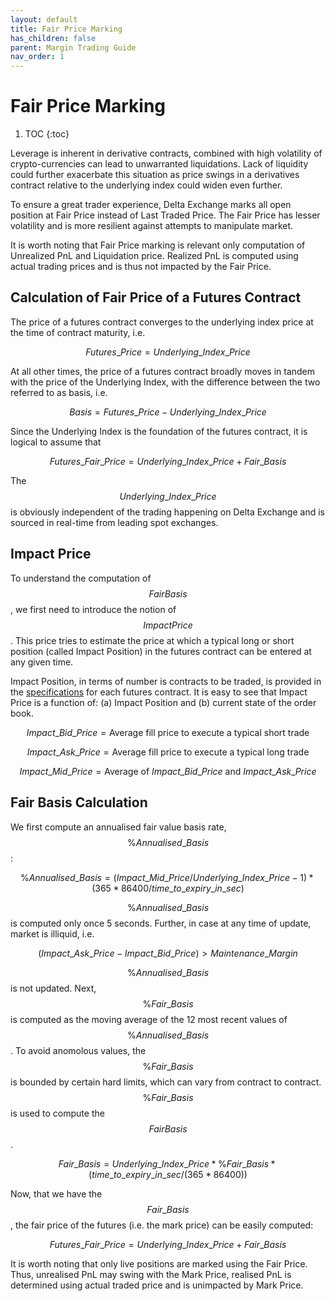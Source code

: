 ```yaml
---
layout: default
title: Fair Price Marking
has_children: false
parent: Margin Trading Guide
nav_order: 1
---
```


# Fair Price Marking

1. TOC
{:toc}

Leverage is inherent in derivative contracts, combined with high volatility of crypto-currencies can lead to unwarranted liquidations. Lack of liquidity could further exacerbate this situation as price swings in a derivatives contract relative to the underlying index could widen even further.

To ensure a great trader experience, Delta Exchange marks all open position at Fair Price instead of Last Traded Price. The Fair Price has lesser volatility and is more resilient against attempts to manipulate market.

It is worth noting that Fair Price marking is relevant only computation of Unrealized PnL and Liquidation price. Realized PnL is computed using actual trading prices and is thus not impacted by the Fair Price.

## Calculation of Fair Price of a Futures Contract

The price of a futures contract converges to the underlying index price at the time of contract maturity, i.e.

$$Futures\_Price = Underlying\_Index\_Price$$

At all other times, the price of a futures contract broadly moves in tandem with the price of the Underlying Index, with the difference between the two referred to as basis, i.e.

$$Basis = Futures\_Price - Underlying\_Index\_Price$$

Since the Underlying Index is the foundation of the futures contract, it is logical to assume that

$$Futures\_Fair\_Price = Underlying\_Index\_Price + Fair\_Basis$$

The $$Underlying\_Index\_Price$$ is obviously independent of the trading happening on Delta Exchange and is sourced in real-time from leading spot exchanges.

## Impact Price

To understand the computation of $$Fair Basis$$, we first need to introduce the notion of $$Impact Price$$. This price tries to estimate the price at which a typical long or short position (called Impact Position) in the futures contract can be entered at any given time.

Impact Position, in terms of number is contracts to be traded, is provided in the [specifications](https://www.delta.exchange/contracts/) for each futures contract. It is easy to see that Impact Price is a function of: (a) Impact Position and (b) current state of the order book.

$$Impact\_Bid\_Price = \text{Average fill price to execute a typical short trade}$$

$$Impact\_Ask\_Price = \text{Average fill price to execute a typical long trade}$$

$$Impact\_Mid\_Price = \text{Average of } Impact\_Bid\_Price \text{ and } Impact\_Ask\_Price$$
 

  
## Fair Basis Calculation

We first compute an annualised fair value basis rate, $$\%Annualised\_Basis$$:

$$\%Annualised\_Basis = (Impact\_Mid\_Price/ Underlying\_Index\_Price - 1) * (365*86400/ time\_to\_expiry\_in\_sec)$$

$$\%Annualised\_Basis$$ is computed only once 5 seconds. Further, in case at any time of update, market is illiquid, i.e. 

$$(Impact\_Ask\_Price - Impact\_Bid\_Price) > Maintenance\_Margin$$ 

$$\%Annualised\_Basis$$ is not updated. Next, $$\%Fair\_Basis$$ is computed as the moving average of the 12 most recent values of $$\%Annualised\_Basis$$. To avoid anomolous values, the $$\%Fair\_Basis$$ is bounded by certain hard limits, which can vary from contract to contract. $$\%Fair\_Basis$$ is used to compute the $$Fair Basis$$.

$$Fair\_Basis = Underlying\_Index\_Price * \%Fair\_Basis * (time\_to\_expiry\_in\_sec/ (365* 86400))$$

Now, that we have the $$Fair\_Basis$$, the fair price of the futures (i.e. the mark price) can be easily computed:

$$Futures\_Fair\_Price = Underlying\_Index\_Price + Fair\_Basis$$

It is worth noting that only live positions are marked using the Fair Price. Thus, unrealised PnL may swing with the Mark Price, realised PnL is determined using actual traded price and is unimpacted by Mark Price.